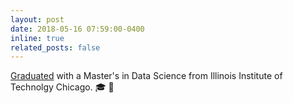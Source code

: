```yaml
---
layout: post
date: 2018-05-16 07:59:00-0400
inline: true
related_posts: false
---
```


[Graduated](https://photos.google.com/u/1/share/AF1QipMXsfCq0JVRq1vyOY2M9gh-dmXc-OUqzuHuFZ4_rpiIN1JZftHK8ij4bunu_0OhFw/photo/AF1QipPcxKK0QZ-w3lOVLzfS5JdQSLAMedMD__yVpAc4?key=VENWanhOLTNQZE5pLVNYMjkzeklYb2FLTnA3QjJB) with a Master's in Data Science from Illinois Institute of Technolgy Chicago. :mortar_board: :champagne:
